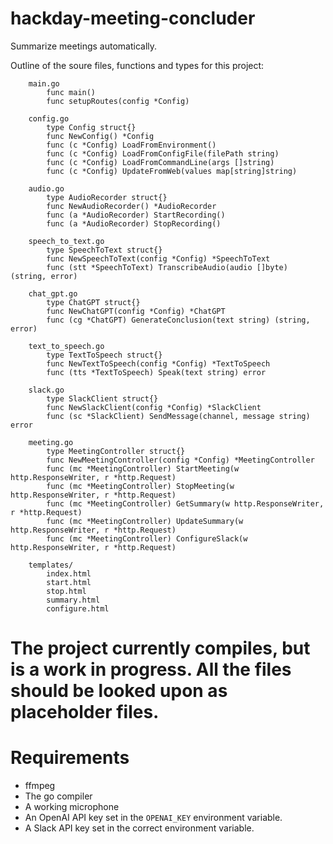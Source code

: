 # hackday-meeting-concluder

Summarize meetings automatically.

Outline of the soure files, functions and types for this project:

```
    main.go
        func main()
        func setupRoutes(config *Config)

    config.go
        type Config struct{}
        func NewConfig() *Config
        func (c *Config) LoadFromEnvironment()
        func (c *Config) LoadFromConfigFile(filePath string)
        func (c *Config) LoadFromCommandLine(args []string)
        func (c *Config) UpdateFromWeb(values map[string]string)

    audio.go
        type AudioRecorder struct{}
        func NewAudioRecorder() *AudioRecorder
        func (a *AudioRecorder) StartRecording()
        func (a *AudioRecorder) StopRecording()

    speech_to_text.go
        type SpeechToText struct{}
        func NewSpeechToText(config *Config) *SpeechToText
        func (stt *SpeechToText) TranscribeAudio(audio []byte) (string, error)

    chat_gpt.go
        type ChatGPT struct{}
        func NewChatGPT(config *Config) *ChatGPT
        func (cg *ChatGPT) GenerateConclusion(text string) (string, error)

    text_to_speech.go
        type TextToSpeech struct{}
        func NewTextToSpeech(config *Config) *TextToSpeech
        func (tts *TextToSpeech) Speak(text string) error

    slack.go
        type SlackClient struct{}
        func NewSlackClient(config *Config) *SlackClient
        func (sc *SlackClient) SendMessage(channel, message string) error

    meeting.go
        type MeetingController struct{}
        func NewMeetingController(config *Config) *MeetingController
        func (mc *MeetingController) StartMeeting(w http.ResponseWriter, r *http.Request)
        func (mc *MeetingController) StopMeeting(w http.ResponseWriter, r *http.Request)
        func (mc *MeetingController) GetSummary(w http.ResponseWriter, r *http.Request)
        func (mc *MeetingController) UpdateSummary(w http.ResponseWriter, r *http.Request)
        func (mc *MeetingController) ConfigureSlack(w http.ResponseWriter, r *http.Request)

    templates/
        index.html
        start.html
        stop.html
        summary.html
        configure.html
```

# The project currently compiles, but is a work in progress. All the files should be looked upon as placeholder files.

# Requirements

* ffmpeg
* The go compiler
* A working microphone
* An OpenAI API key set in the `OPENAI_KEY` environment variable.
* A Slack API key set in the correct environment variable.
